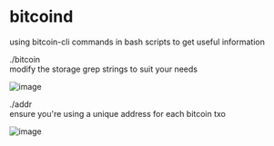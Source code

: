 # bitcoind
using bitcoin-cli commands in bash scripts to get useful information

./bitcoin\
modify the storage grep strings to suit your needs

![image](https://user-images.githubusercontent.com/37476191/58363628-28a9c980-7e75-11e9-8d2f-8652c99167fe.png)


./addr\
ensure you're using a unique address for each bitcoin txo

![image](https://user-images.githubusercontent.com/37476191/58363664-d9b06400-7e75-11e9-9948-277baebd2900.png)

